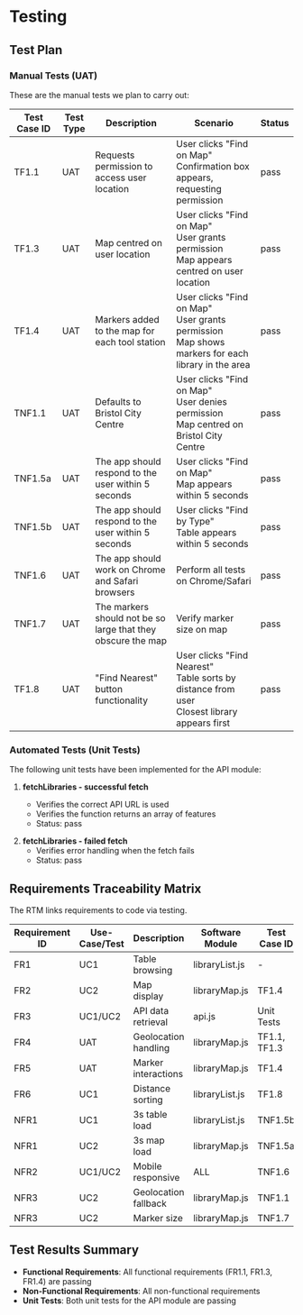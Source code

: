 # Testing

## Test Plan
<!-- Tests are contributed by the person responsible for the corresponding Use Case and Code files -->

### Manual Tests (UAT)

These are the manual tests we plan to carry out:

| Test Case ID | Test Type | Description                                                  | Scenario                                                                                              | Status |
| ------------ | --------- | ------------------------------------------------------------ | ----------------------------------------------------------------------------------------------------- | ------ |
| TF1.1        | UAT       | Requests permission to access user location                  | User clicks "Find on Map"<br>Confirmation box appears, requesting permission                          | pass   |
| TF1.3        | UAT       | Map centred on user location                                 | User clicks "Find on Map"<br>User grants permission<br>Map appears centred on user location           | pass   |
| TF1.4        | UAT       | Markers added to the map for each tool station               | User clicks "Find on Map"<br>User grants permission<br>Map shows markers for each library in the area | pass   |
| TNF1.1       | UAT       | Defaults to Bristol City Centre                              | User clicks "Find on Map"<br>User denies permission<br>Map centred on Bristol City Centre             | pass   |
| TNF1.5a      | UAT       | The app should respond to the user within 5 seconds          | User clicks "Find on Map"<br>Map appears within 5 seconds                                             | pass   |
| TNF1.5b      | UAT       | The app should respond to the user within 5 seconds          | User clicks "Find by Type"<br>Table appears within 5 seconds                                          | pass   |
| TNF1.6       | UAT       | The app should work on Chrome and Safari browsers            | Perform all tests on Chrome/Safari                                                                    | pass   |
| TNF1.7       | UAT       | The markers should not be so large that they obscure the map | Verify marker size on map                                                                             | pass   |
| TF1.8        | UAT       | "Find Nearest" button functionality                          | User clicks "Find Nearest"<br>Table sorts by distance from user<br>Closest library appears first      | pass   |

### Automated Tests (Unit Tests)

The following unit tests have been implemented for the API module:

<!-- Contributor:  M Z M Ajmal -->

1. **fetchLibraries - successful fetch**

   - Verifies the correct API URL is used
   - Verifies the function returns an array of features
   - Status: pass

<!-- Contributor:  M Z M Ajmal -->

2. **fetchLibraries - failed fetch**
   - Verifies error handling when the fetch fails
   - Status: pass

## Requirements Traceability Matrix

The RTM links requirements to code via testing.

| Requirement ID | Use-Case/Test | Description          | Software Module | Test Case ID | Status |
| -------------- | ------------- | -------------------- | --------------- | ------------ | ------ |
| FR1            | UC1           | Table browsing       | libraryList.js  | -            | -      |
| FR2            | UC2           | Map display          | libraryMap.js   | TF1.4        | pass   |
| FR3            | UC1/UC2       | API data retrieval   | api.js          | Unit Tests   | pass   |
| FR4            | UAT           | Geolocation handling | libraryMap.js   | TF1.1, TF1.3 | pass   |
| FR5            | UAT           | Marker interactions  | libraryMap.js   | TF1.4        | pass   |
| FR6            | UC1           | Distance sorting     | libraryList.js  | TF1.8        | pass   |
| NFR1           | UC1           | 3s table load        | libraryList.js  | TNF1.5b      | pass   |
| NFR1           | UC2           | 3s map load          | libraryMap.js   | TNF1.5a      | pass   |
| NFR2           | UC1/UC2       | Mobile responsive    | ALL             | TNF1.6       | pass   |
| NFR3           | UC2           | Geolocation fallback | libraryMap.js   | TNF1.1       | pass   |
| NFR3           | UC2           | Marker size          | libraryMap.js   | TNF1.7       | pass   |

## Test Results Summary

- **Functional Requirements**: All functional requirements (FR1.1, FR1.3, FR1.4) are passing
- **Non-Functional Requirements**: All non-functional requirements
- **Unit Tests**: Both unit tests for the API module are passing
